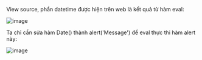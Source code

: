 View source, phần datetime được hiện trên web là kết quả từ hàm eval:

![image](https://github.com/NVex0/Cong_nghe_web_an_toan/assets/113530029/4ce37707-73ce-4599-a6a2-fc055c85ccb0)

Ta chỉ cần sửa hàm Date() thành alert('Message') để eval thực thi hàm alert này:

![image](https://github.com/NVex0/Cong_nghe_web_an_toan/assets/113530029/6723c070-4afc-464c-9ac8-934a452f4b0d)
